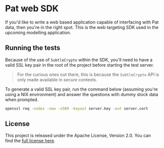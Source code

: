 # Pat web SDK

If you'd like to write a web based application capable of interfacing with Pat
data, then you're in the right spot. This is the web targeting SDK used in the
upcoming modelling application.

## Running the tests

Because of the use of `SubtleCrypto` within the SDK, you'll need to have a
valid SSL key pair in the root of the project before starting the test server. 

> For the curious ones out there, this is because the `SubtleCrypto` API is
> only made available in _secure_ contexts.

To generate a valid SSL key pair, run the command below (assuming you're using
a NIX environment) and answer the questions with dummy stock data when
prompted.

```bash
openssl req -nodes -new -x509 -keyout server.key -out server.cert
```

## License

This project is released under the Apache License, Version 2.0. You can find
the [full license here](./LICENSE).

